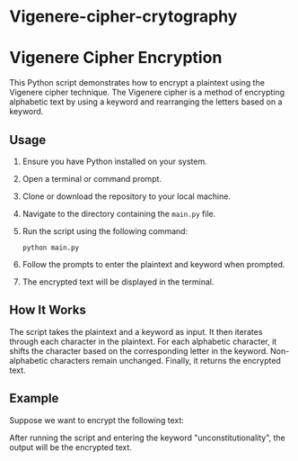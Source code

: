 # Vigenere-cipher-crytography
# Vigenere Cipher Encryption

This Python script demonstrates how to encrypt a plaintext using the Vigenere cipher technique. The Vigenere cipher is a method of encrypting alphabetic text by using a keyword and rearranging the letters based on a keyword.

## Usage

1. Ensure you have Python installed on your system.
2. Open a terminal or command prompt.
3. Clone or download the repository to your local machine.
4. Navigate to the directory containing the `main.py` file.
5. Run the script using the following command:

    ```
    python main.py
    ```

6. Follow the prompts to enter the plaintext and keyword when prompted.
7. The encrypted text will be displayed in the terminal.

## How It Works

The script takes the plaintext and a keyword as input. It then iterates through each character in the plaintext. For each alphabetic character, it shifts the character based on the corresponding letter in the keyword. Non-alphabetic characters remain unchanged. Finally, it returns the encrypted text.

## Example

Suppose we want to encrypt the following text:


After running the script and entering the keyword "unconstitutionality", the output will be the encrypted text.

